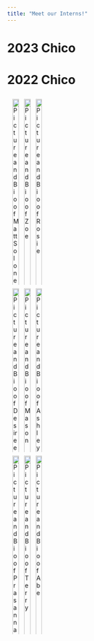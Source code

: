 ```yaml
---
title: "Meet our Interns!"
---
```


<style>
.row {
  display: flex;
  flex-wrap: wrap;
  padding: 0 6px;
}

/* Create four equal columns that sits next to each other */
.column {
  flex: 33%;
  max-width: 3%;
  padding: 0 6px;
}

.column img {
  margin-top: 8px;
  vertical-align: middle;
  width: 100%;
}

/* Responsive layout - makes a two column-layout instead of four columns */
@media screen and (max-width: 800px) {
  .column {
    flex: 50%;
    max-width: 50%;
  }
}

/* Responsive layout - makes the two columns stack on top of each other instead of next to each other */
@media screen and (max-width: 600px) {
  .column {
    flex: 100%;
    max-width: 100%;
  }
}
</style>


# 2023 Chico 


# 2022 Chico

<div class="row">
  <div class="column">
    <a href="https://csuchico.box.com/s/gtczxdqq5syrg0szttfnco0bohl1d8s">
      <img src="/img/interns/Fall 22 Interns- Matthew.png" alt="Picture and Bio of Matt Solone">
    </a>
  </div>
  <div class="column">
    <a href="https://www.csuchico.edu/ir/by-the-numbers/women-urm-firstgen-stem.shtml">
      <img src="/img/interns/Fall 22 Interns- Zoe.png" alt="Picture and Bio of Zoe">
    </a>
  </div>
  <div class="column">
    <a href="https://csuchico.box.com/s/v4jijimqe9xiuovceloim8c5hetm146">
      <img src="/img/interns/Fall 22 Interns- Rosie.png" alt="Picture and Bio of Rosie">
    </a>
  </div>
</div> 

<div class="row">
  <div class="column">
    <a href="https://csuchico.box.com/s/9454lejqr83ri5kk94s1038oi9zuanzq">
      <img src="/img/interns/Fall 22 Interns- Desiree.png" alt="Picture and Bio of Desiree">
    </a>
  </div>
  <div class="column">
    <a href="https://csuchico.box.com/s/x3wqlhjt64dywxx8jfd704ozstow6y09">
      <img src="/img/interns/Fall 22 Interns- Mason.png" alt="Picture and Bio of Mason">
    </a>
  </div>
  <div class="column">
    <a href="https://csuchico.box.com/s/bixwjaq00fkwu8u4j46fcg2kbcxi8y2o">
      <img src="/img/interns/Fall 22 Interns- Ashley.png" alt="Picture and Bio of Ashley">
    </a>
  </div>
</div> 

<div class="row">
  <div class="column">
    <a href="https://csuchico.box.com/s/bixwjaq00fkwu8u4j46fcg2kbcxi8y2o">
      <img src="/img/interns/Fall 22 Interns- Prasanna.png" alt="Picture and Bio of Prasanna">
    </a>
  </div>
  <div class="column">
    <a href="https://csuchico.box.com/s/s1s828g8j71yd8jtwwo8gbwb6pwuju6d">
      <img src="/img/interns/Fall 22 Interns- Terry.png" alt="Picture and Bio of Terry">
    </a>
  </div>
  <div class="column">
    <a href="https://csuchico.box.com/s/bixwjaq00fkwu8u4j46fcg2kbcxi8y2o">
      <img src="/img/interns/Fall 22 Interns- Abe.png" alt="Picture and Bio of Abe">
    </a>
  </div>
</div>

